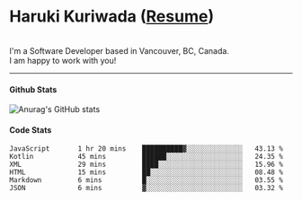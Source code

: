  # Haruki Kuriwada (<a href="https://docs.google.com/document/d/1oy0KFkAIEDdaN0KtgwNnSvFJkX0toXE1P4VLIS8YCGo/edit?usp=sharing">Resume</a>)
 <br/>
 I'm a Software Developer based in Vancouver, BC, Canada.<br/> I am happy to work with you! 
<br/>

<hr />

#### Github Stats
![Anurag's GitHub stats](https://github-readme-stats.vercel.app/api?username=kuri-sun&hide=contribs,prs&theme=tokyonight)

#### Code Stats
<!--START_SECTION:waka-->

```text
JavaScript       1 hr 20 mins    ██████████▓░░░░░░░░░░░░░░   43.13 %
Kotlin           45 mins         ██████░░░░░░░░░░░░░░░░░░░   24.35 %
XML              29 mins         ████░░░░░░░░░░░░░░░░░░░░░   15.96 %
HTML             15 mins         ██░░░░░░░░░░░░░░░░░░░░░░░   08.48 %
Markdown         6 mins          █░░░░░░░░░░░░░░░░░░░░░░░░   03.55 %
JSON             6 mins          ▓░░░░░░░░░░░░░░░░░░░░░░░░   03.32 %
```

<!--END_SECTION:waka-->
